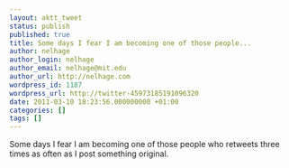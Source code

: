 ```yaml
---
layout: aktt_tweet
status: publish
published: true
title: Some days I fear I am becoming one of those people...
author: nelhage
author_login: nelhage
author_email: nelhage@mit.edu
author_url: http://nelhage.com
wordpress_id: 1187
wordpress_url: http://twitter-45973185191096320
date: 2011-03-10 18:23:56.000000000 +01:00
categories: []
tags: []
---
```

Some days I fear I am becoming one of those people who retweets three times as often as I post something original.
